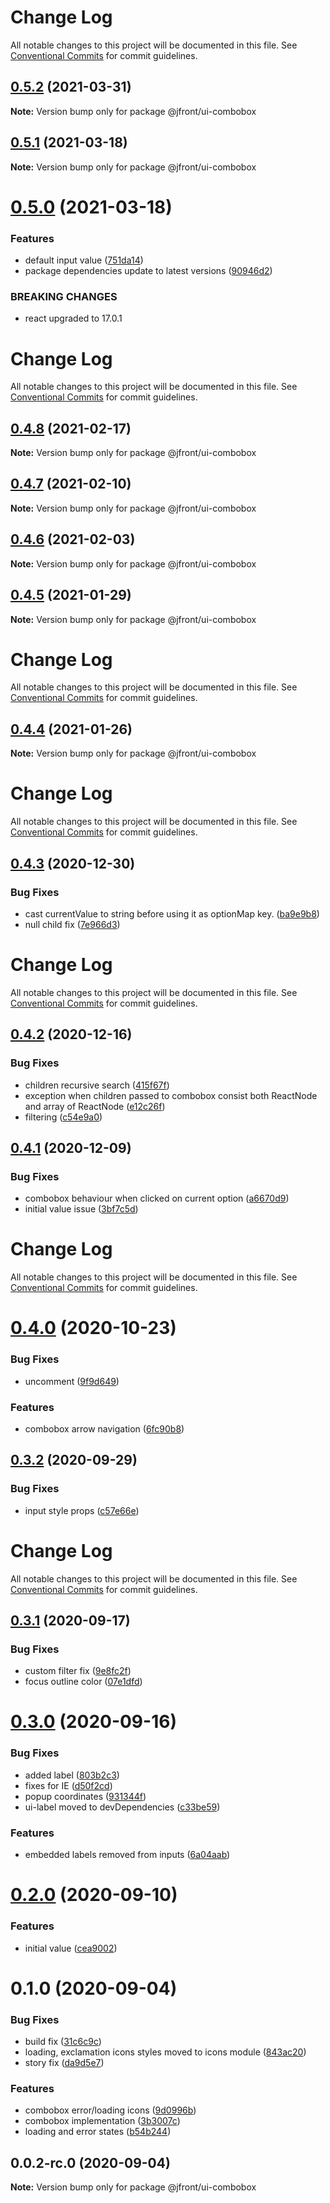 # Change Log

All notable changes to this project will be documented in this file.
See [Conventional Commits](https://conventionalcommits.org) for commit guidelines.

## [0.5.2](https://github.com/Jepria/jfront-ui/compare/@jfront/ui-combobox@0.5.1...@jfront/ui-combobox@0.5.2) (2021-03-31)

**Note:** Version bump only for package @jfront/ui-combobox





## [0.5.1](https://github.com/Jepria/jfront-ui/compare/@jfront/ui-combobox@0.5.0...@jfront/ui-combobox@0.5.1) (2021-03-18)

**Note:** Version bump only for package @jfront/ui-combobox





# [0.5.0](https://github.com/Jepria/jfront-ui/compare/@jfront/ui-combobox@0.4.8...@jfront/ui-combobox@0.5.0) (2021-03-18)


### Features

* default input value ([751da14](https://github.com/Jepria/jfront-ui/commit/751da14f94c4ea6a7627cd89ad0d8bdefbb01a48))
* package dependencies update to latest versions ([90946d2](https://github.com/Jepria/jfront-ui/commit/90946d25fcb08fc77e4b143567963682f8ff3d2b))


### BREAKING CHANGES

* react upgraded to 17.0.1





# Change Log

All notable changes to this project will be documented in this file. See
[Conventional Commits](https://conventionalcommits.org) for commit guidelines.

## [0.4.8](https://github.com/Jepria/jfront-ui/compare/@jfront/ui-combobox@0.4.7...@jfront/ui-combobox@0.4.8) (2021-02-17)

**Note:** Version bump only for package @jfront/ui-combobox

## [0.4.7](https://github.com/Jepria/jfront-ui/compare/@jfront/ui-combobox@0.4.6...@jfront/ui-combobox@0.4.7) (2021-02-10)

**Note:** Version bump only for package @jfront/ui-combobox

## [0.4.6](https://github.com/Jepria/jfront-ui/compare/@jfront/ui-combobox@0.4.5...@jfront/ui-combobox@0.4.6) (2021-02-03)

**Note:** Version bump only for package @jfront/ui-combobox

## [0.4.5](https://github.com/Jepria/jfront-ui/compare/@jfront/ui-combobox@0.4.4...@jfront/ui-combobox@0.4.5) (2021-01-29)

**Note:** Version bump only for package @jfront/ui-combobox

# Change Log

All notable changes to this project will be documented in this file. See
[Conventional Commits](https://conventionalcommits.org) for commit guidelines.

## [0.4.4](https://github.com/Jepria/jfront-ui/compare/@jfront/ui-combobox@0.4.3...@jfront/ui-combobox@0.4.4) (2021-01-26)

**Note:** Version bump only for package @jfront/ui-combobox

# Change Log

All notable changes to this project will be documented in this file. See
[Conventional Commits](https://conventionalcommits.org) for commit guidelines.

## [0.4.3](https://github.com/Jepria/jfront-ui/compare/@jfront/ui-combobox@0.4.2...@jfront/ui-combobox@0.4.3) (2020-12-30)

### Bug Fixes

- cast currentValue to string before using it as optionMap key.
  ([ba9e9b8](https://github.com/Jepria/jfront-ui/commit/ba9e9b86f9b6361ec813d94cdbe99fe41cb47c31))
- null child fix
  ([7e966d3](https://github.com/Jepria/jfront-ui/commit/7e966d3c2fb453db30eb3585a74af9e37a831e30))

# Change Log

All notable changes to this project will be documented in this file. See
[Conventional Commits](https://conventionalcommits.org) for commit guidelines.

## [0.4.2](https://github.com/Jepria/jfront-ui/compare/@jfront/ui-combobox@0.4.1...@jfront/ui-combobox@0.4.2) (2020-12-16)

### Bug Fixes

- children recursive search
  ([415f67f](https://github.com/Jepria/jfront-ui/commit/415f67fe4a2ae70932ab3841b0dcdd99e21cc67e))
- exception when children passed to combobox consist both ReactNode and array of
  ReactNode
  ([e12c26f](https://github.com/Jepria/jfront-ui/commit/e12c26fcf0d7960b1c2af5ecafd284d1aa90c692))
- filtering
  ([c54e9a0](https://github.com/Jepria/jfront-ui/commit/c54e9a01a2f0e9ae1de145e184fec79a81ef76a6))

## [0.4.1](https://github.com/Jepria/jfront-ui/compare/@jfront/ui-combobox@0.4.0...@jfront/ui-combobox@0.4.1) (2020-12-09)

### Bug Fixes

- combobox behaviour when clicked on current option
  ([a6670d9](https://github.com/Jepria/jfront-ui/commit/a6670d98c6cf1142af9b25fe86a43cf8b6c8d5f5))
- initial value issue
  ([3bf7c5d](https://github.com/Jepria/jfront-ui/commit/3bf7c5d2f7013ee9a20ec762de2605db0fae7c69))

# Change Log

All notable changes to this project will be documented in this file. See
[Conventional Commits](https://conventionalcommits.org) for commit guidelines.

# [0.4.0](https://github.com/Jepria/jfront-ui/compare/@jfront/ui-combobox@0.3.2...@jfront/ui-combobox@0.4.0) (2020-10-23)

### Bug Fixes

- uncomment
  ([9f9d649](https://github.com/Jepria/jfront-ui/commit/9f9d6494d1646df90b3754f4844d0c47187fff46))

### Features

- combobox arrow navigation
  ([6fc90b8](https://github.com/Jepria/jfront-ui/commit/6fc90b89ce8052c5be5ad7ee84d909209cd0cc7b))

## [0.3.2](https://github.com/Jepria/jfront-ui/compare/@jfront/ui-combobox@0.3.1...@jfront/ui-combobox@0.3.2) (2020-09-29)

### Bug Fixes

- input style props
  ([c57e66e](https://github.com/Jepria/jfront-ui/commit/c57e66ec0d0789d3a0a487c7f12416f89ae5d0ef))

# Change Log

All notable changes to this project will be documented in this file. See
[Conventional Commits](https://conventionalcommits.org) for commit guidelines.

## [0.3.1](https://github.com/Jepria/jfront-ui/compare/@jfront/ui-combobox@0.3.0...@jfront/ui-combobox@0.3.1) (2020-09-17)

### Bug Fixes

- custom filter fix
  ([9e8fc2f](https://github.com/Jepria/jfront-ui/commit/9e8fc2f71cc5113bac4c694cff9a68433015a595))
- focus outline color
  ([07e1dfd](https://github.com/Jepria/jfront-ui/commit/07e1dfd22ce59e4d9e514c84318f4f08ae5bd9a6))

# [0.3.0](https://github.com/Jepria/jfront-ui/compare/@jfront/ui-combobox@0.2.0...@jfront/ui-combobox@0.3.0) (2020-09-16)

### Bug Fixes

- added label
  ([803b2c3](https://github.com/Jepria/jfront-ui/commit/803b2c3a4354464fce70f90f8ded32aa414107d4))
- fixes for IE
  ([d50f2cd](https://github.com/Jepria/jfront-ui/commit/d50f2cd300082525a13371d87349790067f19768))
- popup coordinates
  ([931344f](https://github.com/Jepria/jfront-ui/commit/931344f3b127bbf8be2aa9d6190925aa1e84843e))
- ui-label moved to devDependencies
  ([c33be59](https://github.com/Jepria/jfront-ui/commit/c33be596df218b1b72f367aa330f4bf75df4e665))

### Features

- embedded labels removed from inputs
  ([6a04aab](https://github.com/Jepria/jfront-ui/commit/6a04aab0fdf5da0948a6adf6181a6fdd43234eec))

# [0.2.0](https://github.com/Jepria/jfront-ui/compare/@jfront/ui-combobox@0.1.0...@jfront/ui-combobox@0.2.0) (2020-09-10)

### Features

- initial value
  ([cea9002](https://github.com/Jepria/jfront-ui/commit/cea9002115531ba7deb3179830aa904c52166bbd))

# 0.1.0 (2020-09-04)

### Bug Fixes

- build fix
  ([31c6c9c](https://github.com/Jepria/jfront-ui/commit/31c6c9c56fce44f191bd4edb766839c0699ca2c5))
- loading, exclamation icons styles moved to icons module
  ([843ac20](https://github.com/Jepria/jfront-ui/commit/843ac20c8ac3194e87916938c8586af10a08ca97))
- story fix
  ([da9d5e7](https://github.com/Jepria/jfront-ui/commit/da9d5e7c51ec95aedf8516699c3fef919d9c6da6))

### Features

- combobox error/loading icons
  ([9d0996b](https://github.com/Jepria/jfront-ui/commit/9d0996b1e4ae3547fe672922778eea3bec46addb))
- combobox implementation
  ([3b3007c](https://github.com/Jepria/jfront-ui/commit/3b3007c19452253c27b318e0cec231230d4457ea))
- loading and error states
  ([b54b244](https://github.com/Jepria/jfront-ui/commit/b54b2441655edbc3adce075a0de61ebd0e3d75b7))

## 0.0.2-rc.0 (2020-09-04)

**Note:** Version bump only for package @jfront/ui-combobox
